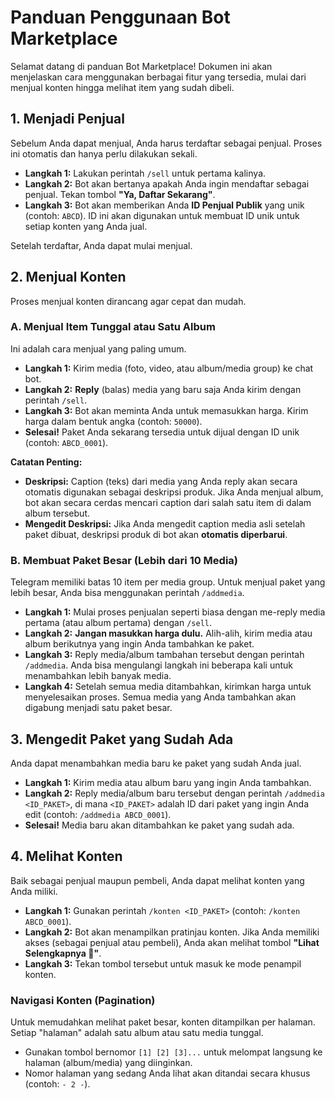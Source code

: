 # Panduan Penggunaan Bot Marketplace

Selamat datang di panduan Bot Marketplace! Dokumen ini akan menjelaskan cara menggunakan berbagai fitur yang tersedia, mulai dari menjual konten hingga melihat item yang sudah dibeli.

## 1. Menjadi Penjual

Sebelum Anda dapat menjual, Anda harus terdaftar sebagai penjual. Proses ini otomatis dan hanya perlu dilakukan sekali.

- **Langkah 1:** Lakukan perintah `/sell` untuk pertama kalinya.
- **Langkah 2:** Bot akan bertanya apakah Anda ingin mendaftar sebagai penjual. Tekan tombol **"Ya, Daftar Sekarang"**.
- **Langkah 3:** Bot akan memberikan Anda **ID Penjual Publik** yang unik (contoh: `ABCD`). ID ini akan digunakan untuk membuat ID unik untuk setiap konten yang Anda jual.

Setelah terdaftar, Anda dapat mulai menjual.

## 2. Menjual Konten

Proses menjual konten dirancang agar cepat dan mudah.

### A. Menjual Item Tunggal atau Satu Album

Ini adalah cara menjual yang paling umum.

- **Langkah 1:** Kirim media (foto, video, atau album/media group) ke chat bot.
- **Langkah 2:** **Reply** (balas) media yang baru saja Anda kirim dengan perintah `/sell`.
- **Langkah 3:** Bot akan meminta Anda untuk memasukkan harga. Kirim harga dalam bentuk angka (contoh: `50000`).
- **Selesai!** Paket Anda sekarang tersedia untuk dijual dengan ID unik (contoh: `ABCD_0001`).

**Catatan Penting:**
- **Deskripsi:** Caption (teks) dari media yang Anda reply akan secara otomatis digunakan sebagai deskripsi produk. Jika Anda menjual album, bot akan secara cerdas mencari caption dari salah satu item di dalam album tersebut.
- **Mengedit Deskripsi:** Jika Anda mengedit caption media asli setelah paket dibuat, deskripsi produk di bot akan **otomatis diperbarui**.

### B. Membuat Paket Besar (Lebih dari 10 Media)

Telegram memiliki batas 10 item per media group. Untuk menjual paket yang lebih besar, Anda bisa menggunakan perintah `/addmedia`.

- **Langkah 1:** Mulai proses penjualan seperti biasa dengan me-reply media pertama (atau album pertama) dengan `/sell`.
- **Langkah 2:** **Jangan masukkan harga dulu.** Alih-alih, kirim media atau album berikutnya yang ingin Anda tambahkan ke paket.
- **Langkah 3:** Reply media/album tambahan tersebut dengan perintah `/addmedia`. Anda bisa mengulangi langkah ini beberapa kali untuk menambahkan lebih banyak media.
- **Langkah 4:** Setelah semua media ditambahkan, kirimkan harga untuk menyelesaikan proses. Semua media yang Anda tambahkan akan digabung menjadi satu paket besar.

## 3. Mengedit Paket yang Sudah Ada

Anda dapat menambahkan media baru ke paket yang sudah Anda jual.

- **Langkah 1:** Kirim media atau album baru yang ingin Anda tambahkan.
- **Langkah 2:** Reply media/album baru tersebut dengan perintah `/addmedia <ID_PAKET>`, di mana `<ID_PAKET>` adalah ID dari paket yang ingin Anda edit (contoh: `/addmedia ABCD_0001`).
- **Selesai!** Media baru akan ditambahkan ke paket yang sudah ada.

## 4. Melihat Konten

Baik sebagai penjual maupun pembeli, Anda dapat melihat konten yang Anda miliki.

- **Langkah 1:** Gunakan perintah `/konten <ID_PAKET>` (contoh: `/konten ABCD_0001`).
- **Langkah 2:** Bot akan menampilkan pratinjau konten. Jika Anda memiliki akses (sebagai penjual atau pembeli), Anda akan melihat tombol **"Lihat Selengkapnya 📂"**.
- **Langkah 3:** Tekan tombol tersebut untuk masuk ke mode penampil konten.

### Navigasi Konten (Pagination)

Untuk memudahkan melihat paket besar, konten ditampilkan per halaman. Setiap "halaman" adalah satu album atau satu media tunggal.

- Gunakan tombol bernomor `[1] [2] [3]...` untuk melompat langsung ke halaman (album/media) yang diinginkan.
- Nomor halaman yang sedang Anda lihat akan ditandai secara khusus (contoh: `- 2 -`).
